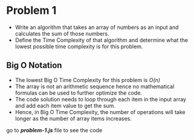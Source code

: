 # Problem 1

- Write an algorithm that takes an array of numbers as an input and calculates the sum of those numbers.
- Define the Time Complexity of that algorithm and determine what the lowest possible time complexity is for this problem.

## Big O Notation

- The lowest Big O Time Complexity for this problem is _O(n)_
- The array is not an arithmetic sequence hence no mathematical formulas can be used to further optimize the code.
- The code solution needs to loop through each item in the input array and add each item value to get the sum.
- Hence, in Big O Time Complexity, the number of operations will take longer as the number of array items increases.

go to **_problem-1.js_** file to see the code
